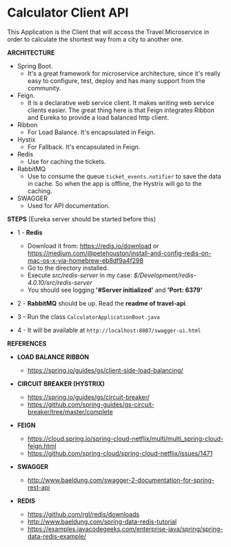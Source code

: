 # **Calculator Client API**

This Application is the Client that will access the Travel Microservice in order 
to calculate the shortest way from a city to another one.

**ARCHITECTURE**
* Spring Boot.
    * It's a great framework for microservice architecture, since it's really easy
    to configure, test, deploy and has many support from the community.
* Feign.
    * It is a declarative web service client. It makes writing web service clients easier.
    The great thing here is that Feign integrates Ribbon and Eureka to provide a load balanced http client.
* Ribbon
    * For Load Balance. It's encapsulated in Feign.
* Hystix
    * For Fallback. It's encapsulated in Feign.
* Redis
    * Use for caching the tickets.
* RabbitMQ
    * Use to consume the queue `ticket_events.notifier` to save the data in cache. 
    So when the app is offline, the Hystrix will go to the caching.      
* SWAGGER
    * Used for API documentation.  
    
**STEPS** (Eureka server should be started before this)

* 1 - **Redis**
    * Download it from: https://redis.io/download or https://medium.com/@petehouston/install-and-config-redis-on-mac-os-x-via-homebrew-eb8df9a4f298
    * Go to the directory installed.
    * Execute _src/redis-server_ in my case: _$/Development/redis-4.0.10/src/redis-server_
    * You should see logging **'#Server initialized'** and **'Port: 6379'**

* 2 - **RabbitMQ** should be up. Read the **readme of travel-api**.

* 3 - Run the class `CalculatorApplicationBoot.java`

* 4 - It will be available at `http://localhost:8087/swagger-ui.html`



**REFERENCES**

* **LOAD BALANCE RIBBON** 
  * https://spring.io/guides/gs/client-side-load-balancing/

* **CIRCUIT BREAKER (HYSTRIX)** 
  * https://spring.io/guides/gs/circuit-breaker/
  * https://github.com/spring-guides/gs-circuit-breaker/tree/master/complete

* **FEIGN**
    * https://cloud.spring.io/spring-cloud-netflix/multi/multi_spring-cloud-feign.html
    * https://github.com/spring-cloud/spring-cloud-netflix/issues/1471

* **SWAGGER**
  * http://www.baeldung.com/swagger-2-documentation-for-spring-rest-api

* **REDIS**
  * https://github.com/rgl/redis/downloads
  * http://www.baeldung.com/spring-data-redis-tutorial
  * https://examples.javacodegeeks.com/enterprise-java/spring/spring-data-redis-example/



